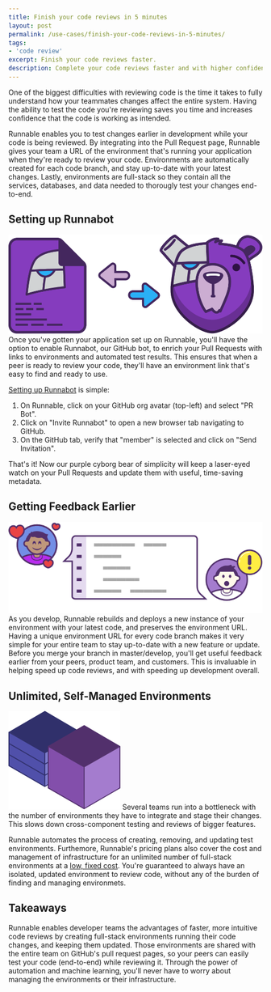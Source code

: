 ```yaml
---
title: Finish your code reviews in 5 minutes
layout: post
permalink: /use-cases/finish-your-code-reviews-in-5-minutes/
tags:
- 'code review'
excerpt: Finish your code reviews faster.
description: Complete your code reviews faster and with higher confidence by previewing your changes with an up-to-date environment.
---
```


One of the biggest difficulties with reviewing code is the time it takes to fully understand how your teammates changes affect the entire system. Having the ability to test the code you're reviewing saves you time and increases confidence that the code is working as intended.

Runnable enables you to test changes earlier in development while your code is being reviewed. By integrating into the Pull Request page, Runnable gives your team a URL of the environment that's running your application when they're ready to review your code. Environments are automatically created for each code branch, and stay up-to-date with your latest changes. Lastly, environments are full-stack so they contain all the services, databases, and data needed to thorougly test your changes end-to-end.

## Setting up Runnabot
<img class="grid-block img" src="/images/posts/setting-up-runnabot.svg">
Once you've gotten your application set up on Runnable, you'll have the option to enable Runnabot, our GitHub bot, to enrich your Pull Requests with links to environments and automated test results. This ensures that when a peer is ready to review your code, they'll have an environment link that's easy to find and ready to use.

[Setting up Runnabot](http://docs.runnable.com/integrations/prbot.html) is simple:

1. On Runnable, click on your GitHub org avatar (top-left) and select "PR Bot".
2. Click on "Invite Runnabot" to open a new browser tab navigating to GitHub.
3. On the GitHub tab, verify that "member" is selected and click on "Send Invitation".

That's it! Now our purple cyborg bear of simplicity will keep a laser-eyed watch on your Pull Requests and update them with useful, time-saving metadata.

## Getting Feedback Earlier
<img class="grid-block img" src="/images/posts/getting-feedback-earlier.svg">
As you develop, Runnable rebuilds and deploys a new instance of your environment with your latest code, and preserves the environment URL. Having a unique environment URL for every code branch makes it very simple for your entire team to stay up-to-date with a new feature or update. Before you merge your branch in master/develop, you'll get useful feedback earlier from your peers, product team, and customers. This is invaluable in helping speed up code reviews, and with speeding up development overall.

## Unlimited, Self-Managed Environments
<img class="grid-block img" src="/images/posts/self-managed-container.svg">
Several teams run into a bottleneck with the number of environments they have to integrate and stage their changes. This slows down cross-component testing and reviews of bigger features.

Runnable automates the process of creating, removing, and updating test environments. Furthemore, Runnable's pricing plans also cover the cost and management of infrastructure for an unlimited number of full-stack environments at a [low, fixed cost](https://runnable.com/pricing/). You're guaranteed to always have an isolated, updated environment to review code, without any of the burden of finding and managing environmets.

## Takeaways

Runnable enables developer teams the advantages of faster, more intuitive code reviews by creating full-stack environments running their code changes, and keeping them updated. Those environments are shared with the entire team on GitHub's pull request pages, so your peers can easily test your code (end-to-end) while reviewing it. Through the power of automation and machine learning, you'll never have to worry about managing the environments or their infrastructure.
